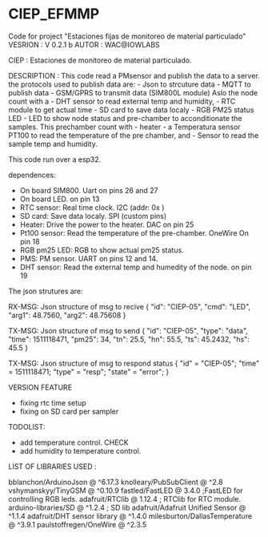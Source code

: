 # CIEP_EFMMP
Code for project "Estaciones fijas de monitoreo de material particulado"
VESRION : V 0.2.1 b
AUTOR   : WAC@IOWLABS

CIEP        : Estaciones de monitoreo de material particulado.

DESCRIPTION : This code read a PMsensor and publish the data to a server.
  the protocols used to publish data are:
    - Json to strcuture data
    - MQTT to publish data
    - GSM/GPRS to transmit data (SIM800L module)
  Aslo the node count with a
    - DHT sensor to read external temp and humidity,
    - RTC module to get actual time
    - SD  card to save data localy
    - RGB PM25 status LED
    - LED to show node status
  and pre-chamber to acconditionate the samples. This prechamber count with
    - heater
    - a Temperatura sensor PT100  to read the temperature of the pre chamber, and
    - Sensor to read the sample temp and humidity.

  This code run over a esp32.

dependences:
- On board SIM800. Uart on pins 26 and 27
- On board LED. on pin 13
- RTC sensor: Real time clock. I2C (addr: 0x )
- SD card: Save data localy. SPI (custom pins)
- Heater: Drive the power to the heater. DAC on pin 25
- Pt100 sensor: Read the temperature of the pre-chamber. OneWire On pin 18
- RGB pm25 LED: RGB to show actual pm25 status.
- PMS: PM sensor. UART on pins 12 and 14.
- DHT sensor: Read the external temp and humedity of the node. on pin 19


The json strutures are:

RX-MSG: Json structure of msg to recive
{
  "id": "CIEP-05",
  "cmd": "LED",
  "arg1": 48.7560,
  "arg2": 48.75608
}

TX-MSG: Json structure of msg to send
{
  "id": "CIEP-05",
  "type": "data",
  "time": 1511118471,
  "pm25": 34,
  "tn": 25.5,
  "hn": 55.5,
  "ts": 45.2432,
  "hs":  45.5
}

TX-MSG: Json structure of msg to respond status
{
  "id"      = "CIEP-05";
  "time"    = 1511118471;
  "type"    = "resp";
  "state"   = "error";
}

VERSION FEATURE
- fixing rtc time setup
- fixing on SD card per sampler


TODOLIST:
- add temperature control. CHECK
- add humidity to temperature control. 

LIST OF LIBRARIES USED :

bblanchon/ArduinoJson @ ^6.17.3
knolleary/PubSubClient @ ^2.8
vshymanskyy/TinyGSM @ ^0.10.9
fastled/FastLED @ 3.4.0    ;FastLED for controlling RGB leds.
adafruit/RTClib @ 1.12.4   ; RTClib for RTC module.
arduino-libraries/SD @ ^1.2.4 ; SD lib
adafruit/Adafruit Unified Sensor @ ^1.1.4
adafruit/DHT sensor library @ ^1.4.0
milesburton/DallasTemperature @ ^3.9.1
paulstoffregen/OneWire @ ^2.3.5